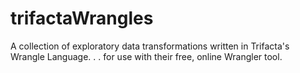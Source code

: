 # trifactaWrangles
A collection of exploratory data transformations written in Trifacta's Wrangle Language. . . for use with their free, online Wrangler tool.